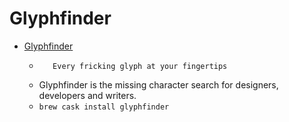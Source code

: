 # Glyphfinder
- [Glyphfinder](https://www.glyphfinder.com/)
  -        Every fricking glyph at your fingertips    
  - Glyphfinder is the missing character search for designers, developers and writers.
  - `brew cask install glyphfinder`
